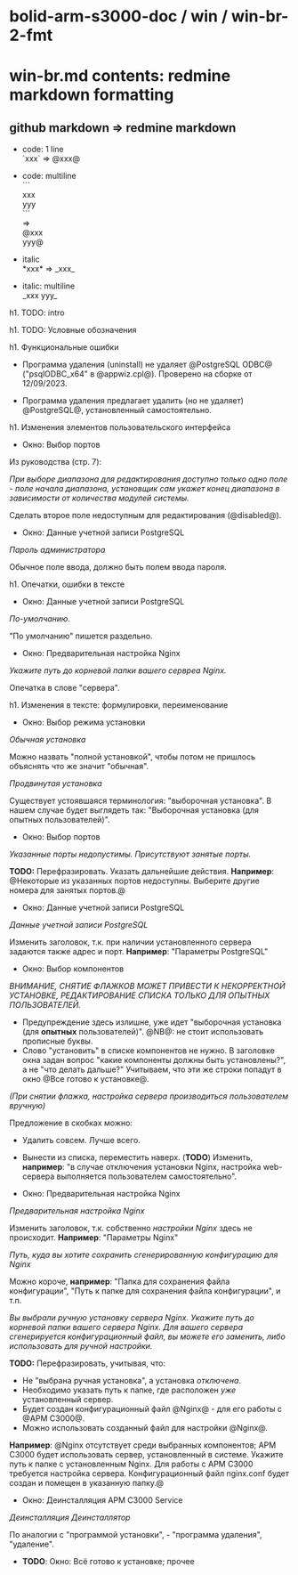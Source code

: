 # bolid-arm-s3000-doc / win / win-br-2-fmt

# win-br.md contents: redmine markdown formatting



## github markdown => redmine markdown

- code: 1 line<br />
\`xxx\` => @xxx@

- code: multiline<br />
\`\`\`<br />
xxx<br />
yyy<br />
\`\`\`<br />
=><br />
@xxx<br />
yyy@

- italic<br />
\*xxx\* => \_xxx\_

- italic: multiline<br />
\_xxx
yyy\_



h1. TODO: intro



h1. TODO: Условные обозначения



h1. Функциональные ошибки

- Программа удаления (uninstall) не удаляет @PostgreSQL ODBC@
  ("psqlODBC_x64" в @appwiz.cpl@).
  Проверено на сборке от 12/09/2023.

- Программа удаления предлагает удалить (но не удаляет)
  @PostgreSQL@, установленный самостоятельно.



h1. Изменения элементов пользовательского интерфейса

- Окно: Выбор портов

Из руководства (стр. 7):

_При выборе диапазона для редактирования доступно только
одно поле - поле начала диапазона, установщик сам укажет
конец диапазона в зависимости от количества модулей системы._

Сделать второе поле недоступным для редактирования (@disabled@).

- Окно: Данные учетной записи PostgreSQL

_Пароль администратора_

Обычное поле ввода, должно быть полем ввода пароля.



h1. Опечатки, ошибки в тексте

- Окно: Данные учетной записи PostgreSQL

_По-умолчанию_.

"По умолчанию" пишется раздельно.

- Окно: Предварительная настройка Nginx

_Укажите путь до корневой папки вашего сервреа Nginx._

Опечатка в слове "сервера".



h1. Изменения в тексте: формулировки, переименование

- Окно: Выбор режима установки

_Обычная установка_

Можно назвать "полной установкой", чтобы потом не пришлось
объяснять что же значит "обычная".

_Продвинутая установка_

Существует устоявшаяся терминология: "выборочная установка".
В нашем случае будет выглядеть так:
"Выборочная установка (для опытных пользователей)".

- Окно: Выбор портов

_Указанные порты недопустимы. Присутствуют занятые порты._

**TODO:** Перефразировать. Указать дальнейшие действия.
**Например**:
@Некоторые из указанных портов недоступны.
Выберите другие номера для занятых портов.@

- Окно: Данные учетной записи PostgreSQL

_Данные учетной записи PostgreSQL_

Изменить заголовок, т.к. при наличии установленного
сервера задаются также адрес и порт.
**Например**:
"Параметры PostgreSQL"

- Окно: Выбор компонентов

_ВНИМАНИЕ, СНЯТИЕ ФЛАЖКОВ МОЖЕТ ПРИВЕСТИ К НЕКОРРЕКТНОЙ УСТАНОВКЕ,
РЕДАКТИРОВАНИЕ СПИСКА ТОЛЬКО ДЛЯ ОПЫТНЫХ ПОЛЬЗОВАТЕЛЕЙ._

- Предупреждение здесь излишне, уже идет
  "выборочная установка (для **опытных** пользователей)".
  @NB@: не стоит использовать прописные буквы.
- Слово "установить" в списке компонентов не нужно.
  В заголовке окна задан вопрос "какие компоненты должны быть установлены?",
  а не "что делать дальше?"
  Учитываем, что эти же строки попадут в окно @Все готово к установке@.

_(При снятии флажка, настройка сервера производиться пользователем вручную)_

Предложение в скобках можно:
- Удалить совсем. Лучше всего.
- Вынести из списка, переместить наверх.
  (**TODO**) Изменить, **например**:
  "в случае отключения установки Nginx, настройка web-сервера
   выполняется пользователем самостоятельно".

- Окно: Предварительная настройка Nginx

_Предварительная настройка Nginx_

Изменить заголовок, т.к. собственно _настройки Nginx_ здесь не происходит.
**Например**:
"Параметры Nginx"

_Путь, куда вы хотите сохранить сгенерированную конфигурацию для Nginx_

Можно короче, **например**: "Папка для сохранения файла конфигурации",
"Путь к папке для сохранения файла конфигурации", и т.п.

_Вы выбрали ручную установку сервера Nginx.
Укажите путь до корневой папки вашего сервера Nginx.
Для вашего сервера сгенерируется конфигурационный файл,
вы можете его заменить,
либо использовать для ручной настройки._

**TODO:** Перефразировать, учитывая, что:
- Не "выбрана ручная установка", а установка _отключена_.
- Необходимо указать путь к папке, где расположен _уже_ установленный сервер.
- Будет создан конфигурационный файл @Nginx@ - для его работы с @АРМ С3000@.
- Можно использовать созданный файл для настройки @Nginx@.

**Например**:
@Nginx отсутствует среди выбранных компонентов;
АРМ С3000 будет использовать сервер, установленный в системе.
Укажите путь к папке с установленным Nginx.
Для работы с АРМ С3000 требуется настройка сервера.
Конфигурационный файл nginx.conf будет создан и помещен в указанную папку.@

- Окно: Деинсталляция АРМ С3000 Service

_Деинсталляция_
_Деинсталлятор_

По аналогии с "программой установки", - "программа удаления", "удаление".

- **TODO**: Окно: Всё готово к установке; прочее

